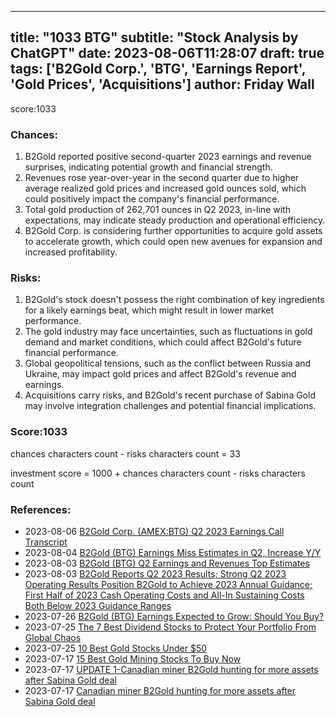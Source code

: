 
---
title: "1033 BTG"
subtitle: "Stock Analysis by ChatGPT"
date: 2023-08-06T11:28:07
draft: true
tags: ['B2Gold Corp.', 'BTG', 'Earnings Report', 'Gold Prices', 'Acquisitions']
author: Friday Wall
---

score:1033
### Chances:
1. B2Gold reported positive second-quarter 2023 earnings and revenue surprises, indicating potential growth and financial strength.
2. Revenues rose year-over-year in the second quarter due to higher average realized gold prices and increased gold ounces sold, which could positively impact the company's financial performance.
3. Total gold production of 262,701 ounces in Q2 2023, in-line with expectations, may indicate steady production and operational efficiency.
4. B2Gold Corp. is considering further opportunities to acquire gold assets to accelerate growth, which could open new avenues for expansion and increased profitability.
### Risks:
1. B2Gold's stock doesn't possess the right combination of key ingredients for a likely earnings beat, which might result in lower market performance.
2. The gold industry may face uncertainties, such as fluctuations in gold demand and market conditions, which could affect B2Gold's future financial performance.
3. Global geopolitical tensions, such as the conflict between Russia and Ukraine, may impact gold prices and affect B2Gold's revenue and earnings.
4. Acquisitions carry risks, and B2Gold's recent purchase of Sabina Gold may involve integration challenges and potential financial implications.
### Score:1033
chances characters count - risks characters count = 33

investment score = 1000 + chances characters count - risks characters count
### References:
- 2023-08-06 [B2Gold Corp. (AMEX:BTG) Q2 2023 Earnings Call Transcript](https://finance.yahoo.com/news/b2gold-corp-amex-btg-q2-162930978.html?.tsrc=rss)
- 2023-08-04 [B2Gold (BTG) Earnings Miss Estimates in Q2, Increase Y/Y](https://finance.yahoo.com/news/b2gold-btg-earnings-miss-estimates-154300539.html?.tsrc=rss)
- 2023-08-03 [B2Gold (BTG) Q2 Earnings and Revenues Top Estimates](https://finance.yahoo.com/news/b2gold-btg-q2-earnings-revenues-232511377.html?.tsrc=rss)
- 2023-08-03 [B2Gold Reports Q2 2023 Results; Strong Q2 2023 Operating Results Position B2Gold to Achieve 2023 Annual Guidance; First Half of 2023 Cash Operating Costs and All-In Sustaining Costs Both Below 2023 Guidance Ranges](https://finance.yahoo.com/news/b2gold-reports-q2-2023-results-220000430.html?.tsrc=rss)
- 2023-07-26 [B2Gold (BTG) Earnings Expected to Grow: Should You Buy?](https://finance.yahoo.com/news/b2gold-btg-earnings-expected-grow-140230906.html?.tsrc=rss)
- 2023-07-25 [The 7 Best Dividend Stocks to Protect Your Portfolio From Global Chaos](https://finance.yahoo.com/news/7-best-dividend-stocks-protect-235456165.html?.tsrc=rss)
- 2023-07-25 [10 Best Gold Stocks Under $50](https://finance.yahoo.com/news/10-best-gold-stocks-under-185031808.html?.tsrc=rss)
- 2023-07-17 [15 Best Gold Mining Stocks To Buy Now](https://finance.yahoo.com/news/15-best-gold-mining-stocks-133144981.html?.tsrc=rss)
- 2023-07-17 [UPDATE 1-Canadian miner B2Gold hunting for more assets after Sabina Gold deal](https://finance.yahoo.com/news/1-canadian-miner-b2gold-hunting-132518608.html?.tsrc=rss)
- 2023-07-17 [Canadian miner B2Gold hunting for more assets after Sabina Gold deal](https://ca.finance.yahoo.com/news/canadian-miner-b2gold-hunting-more-114931961.html?.tsrc=rss)


                